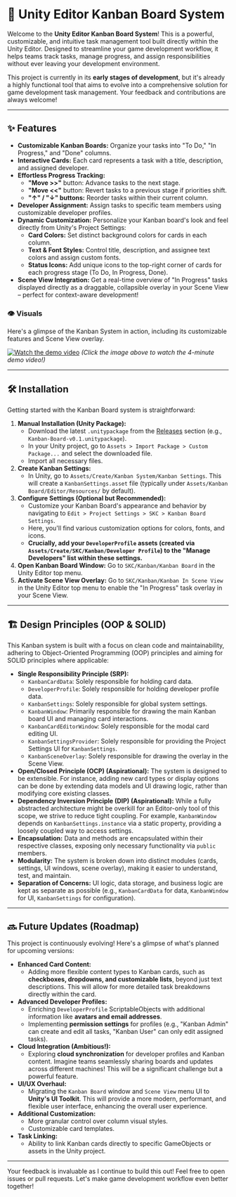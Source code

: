 # 🚀 Unity Editor Kanban Board System

Welcome to the **Unity Editor Kanban Board System**! This is a powerful, customizable, and intuitive task management tool built directly within the Unity Editor. Designed to streamline your game development workflow, it helps teams track tasks, manage progress, and assign responsibilities without ever leaving your development environment.

This project is currently in its **early stages of development**, but it's already a highly functional tool that aims to evolve into a comprehensive solution for game development task management. Your feedback and contributions are always welcome!

---

## ✨ Features

* **Customizable Kanban Boards:** Organize your tasks into "To Do," "In Progress," and "Done" columns.
* **Interactive Cards:** Each card represents a task with a title, description, and assigned developer.
* **Effortless Progress Tracking:**
    * **"Move >>"** button: Advance tasks to the next stage.
    * **"Move <<"** button: Revert tasks to a previous stage if priorities shift.
    * **"↑" / "↓" buttons:** Reorder tasks within their current column.
* **Developer Assignment:** Assign tasks to specific team members using customizable developer profiles.
* **Dynamic Customization:** Personalize your Kanban board's look and feel directly from Unity's Project Settings:
    * **Card Colors:** Set distinct background colors for cards in each column.
    * **Text & Font Styles:** Control title, description, and assignee text colors and assign custom fonts.
    * **Status Icons:** Add unique icons to the top-right corner of cards for each progress stage (To Do, In Progress, Done).
* **Scene View Integration:** Get a real-time overview of "In Progress" tasks displayed directly as a draggable, collapsible overlay in your Scene View – perfect for context-aware development!

### 👁️ Visuals

Here's a glimpse of the Kanban System in action, including its customizable features and Scene View overlay.

[![Watch the demo video](your-github-image-link-here/demo_video_thumbnail.png)](your-youtube-vimeo-video-link-here)
*(Click the image above to watch the 4-minute demo video!)*

---

## 🛠️ Installation

Getting started with the Kanban Board system is straightforward:

1.  **Manual Installation (Unity Package):**
    * Download the latest `.unitypackage` from the [Releases](link-to-your-releases-page) section (e.g., `Kanban-Board-v0.1.unitypackage`).
    * In your Unity project, go to `Assets > Import Package > Custom Package...` and select the downloaded file.
    * Import all necessary files.
2.  **Create Kanban Settings:**
    * In Unity, go to `Assets/Create/Kanban System/Kanban Settings`. This will create a `KanbanSettings.asset` file (typically under `Assets/Kanban Board/Editor/Resources/` by default).
3.  **Configure Settings (Optional but Recommended):**
    * Customize your Kanban Board's appearance and behavior by navigating to `Edit > Project Settings > SKC > Kanban Board Settings`.
    * Here, you'll find various customization options for colors, fonts, and icons.
    * **Crucially, add your `DeveloperProfile` assets (created via `Assets/Create/SKC/Kanban/Developer Profile`) to the "Manage Developers" list within these settings.**
4.  **Open Kanban Board Window:** Go to `SKC/Kanban/Kanban Board` in the Unity Editor top menu.
5.  **Activate Scene View Overlay:** Go to `SKC/Kanban/Kanban In Scene View` in the Unity Editor top menu to enable the "In Progress" task overlay in your Scene View.

---

## 🏗️ Design Principles (OOP & SOLID)

This Kanban system is built with a focus on clean code and maintainability, adhering to Object-Oriented Programming (OOP) principles and aiming for SOLID principles where applicable:

* **Single Responsibility Principle (SRP):**
    * `KanbanCardData`: Solely responsible for holding card data.
    * `DeveloperProfile`: Solely responsible for holding developer profile data.
    * `KanbanSettings`: Solely responsible for global system settings.
    * `KanbanWindow`: Primarily responsible for drawing the main Kanban board UI and managing card interactions.
    * `KanbanCardEditorWindow`: Solely responsible for the modal card editing UI.
    * `KanbanSettingsProvider`: Solely responsible for providing the Project Settings UI for `KanbanSettings`.
    * `KanbanSceneOverlay`: Solely responsible for drawing the overlay in the Scene View.
* **Open/Closed Principle (OCP) (Aspirational):** The system is designed to be extensible. For instance, adding new card types or display options can be done by extending data models and UI drawing logic, rather than modifying core existing classes.
* **Dependency Inversion Principle (DIP) (Aspirational):** While a fully abstracted architecture might be overkill for an Editor-only tool of this scope, we strive to reduce tight coupling. For example, `KanbanWindow` depends on `KanbanSettings.instance` via a static property, providing a loosely coupled way to access settings.
* **Encapsulation:** Data and methods are encapsulated within their respective classes, exposing only necessary functionality via `public` members.
* **Modularity:** The system is broken down into distinct modules (cards, settings, UI windows, scene overlay), making it easier to understand, test, and maintain.
* **Separation of Concerns:** UI logic, data storage, and business logic are kept as separate as possible (e.g., `KanbanCardData` for data, `KanbanWindow` for UI, `KanbanSettings` for configuration).

---

## 🔜 Future Updates (Roadmap)

This project is continuously evolving! Here's a glimpse of what's planned for upcoming versions:

* **Enhanced Card Content:**
    * Adding more flexible content types to Kanban cards, such as **checkboxes, dropdowns, and customizable lists**, beyond just text descriptions. This will allow for more detailed task breakdowns directly within the card.
* **Advanced Developer Profiles:**
    * Enriching `DeveloperProfile` ScriptableObjects with additional information like **avatars and email addresses**.
    * Implementing **permission settings** for profiles (e.g., "Kanban Admin" can create and edit all tasks, "Kanban User" can only edit assigned tasks).
* **Cloud Integration (Ambitious!):**
    * Exploring **cloud synchronization** for developer profiles and Kanban content. Imagine teams seamlessly sharing boards and updates across different machines! This will be a significant challenge but a powerful feature.
* **UI/UX Overhaul:**
    * Migrating the `Kanban Board` window and `Scene View` menu UI to **Unity's UI Toolkit**. This will provide a more modern, performant, and flexible user interface, enhancing the overall user experience.
* **Additional Customization:**
    * More granular control over column visual styles.
    * Customizable card templates.
* **Task Linking:**
    * Ability to link Kanban cards directly to specific GameObjects or assets in the Unity project.

---

Your feedback is invaluable as I continue to build this out! Feel free to open issues or pull requests. Let's make game development workflow even better together!
